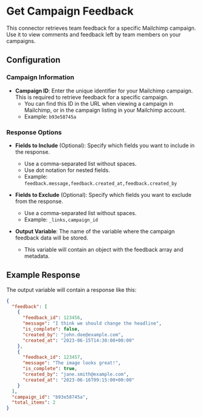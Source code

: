 # Get Campaign Feedback

This connector retrieves team feedback for a specific Mailchimp campaign. Use it to view comments and feedback left by team members on your campaigns.

## Configuration

### Campaign Information

- **Campaign ID**: Enter the unique identifier for your Mailchimp campaign. This is required to retrieve feedback for a specific campaign.
  - You can find this ID in the URL when viewing a campaign in Mailchimp, or in the campaign listing in your Mailchimp account.
  - Example: `b93e58745a`

### Response Options

- **Fields to Include** (Optional): Specify which fields you want to include in the response.
  - Use a comma-separated list without spaces.
  - Use dot notation for nested fields.
  - Example: `feedback.message,feedback.created_at,feedback.created_by`

- **Fields to Exclude** (Optional): Specify which fields you want to exclude from the response.
  - Use a comma-separated list without spaces.
  - Example: `_links,campaign_id`

- **Output Variable**: The name of the variable where the campaign feedback data will be stored.
  - This variable will contain an object with the feedback array and metadata.

## Example Response

The output variable will contain a response like this:

```json
{
  "feedback": [
    {
      "feedback_id": 123456,
      "message": "I think we should change the headline",
      "is_complete": false,
      "created_by": "john.doe@example.com",
      "created_at": "2023-06-15T14:30:00+00:00"
    },
    {
      "feedback_id": 123457,
      "message": "The image looks great!",
      "is_complete": true,
      "created_by": "jane.smith@example.com",
      "created_at": "2023-06-16T09:15:00+00:00"
    }
  ],
  "campaign_id": "b93e58745a",
  "total_items": 2
}
```